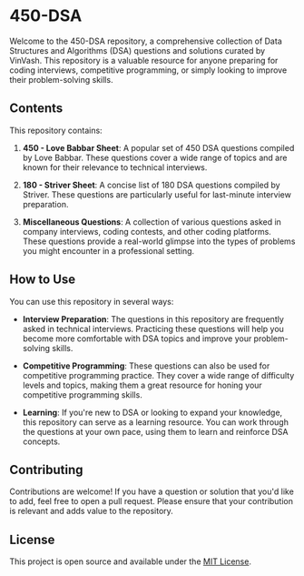 # 450-DSA

Welcome to the 450-DSA repository, a comprehensive collection of Data Structures and Algorithms (DSA) questions and solutions curated by VinVash. This repository is a valuable resource for anyone preparing for coding interviews, competitive programming, or simply looking to improve their problem-solving skills.

## Contents

This repository contains:

1. **450 - Love Babbar Sheet**: A popular set of 450 DSA questions compiled by Love Babbar. These questions cover a wide range of topics and are known for their relevance to technical interviews.

2. **180 - Striver Sheet**: A concise list of 180 DSA questions compiled by Striver. These questions are particularly useful for last-minute interview preparation.

3. **Miscellaneous Questions**: A collection of various questions asked in company interviews, coding contests, and other coding platforms. These questions provide a real-world glimpse into the types of problems you might encounter in a professional setting.

## How to Use

You can use this repository in several ways:

- **Interview Preparation**: The questions in this repository are frequently asked in technical interviews. Practicing these questions will help you become more comfortable with DSA topics and improve your problem-solving skills.

- **Competitive Programming**: These questions can also be used for competitive programming practice. They cover a wide range of difficulty levels and topics, making them a great resource for honing your competitive programming skills.

- **Learning**: If you're new to DSA or looking to expand your knowledge, this repository can serve as a learning resource. You can work through the questions at your own pace, using them to learn and reinforce DSA concepts.

## Contributing

Contributions are welcome! If you have a question or solution that you'd like to add, feel free to open a pull request. Please ensure that your contribution is relevant and adds value to the repository.

## License

This project is open source and available under the [MIT License](LICENSE).
